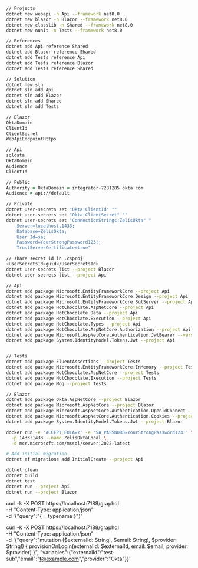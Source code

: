 ```zsh
// Projects
dotnet new webapi -n Api --framework net8.0
dotnet new blazor -n Blazor --framework net8.0
dotnet new classlib -n Shared --framework net8.0
dotnet new nunit -n Tests --framework net8.0

// References
dotnet add Api reference Shared
dotnet add Blazor reference Shared
dotnet add Tests reference Api
dotnet add Tests reference Blazor
dotnet add Tests reference Shared

// Solution
dotnet new sln
dotnet sln add Api
dotnet sln add Blazor
dotnet sln add Shared
dotnet sln add Tests
```

```zsh
// Blazor
OktaDomain
ClientId
ClientSecret
WebApiEndpointHttps

// Api
sqldata
OktaDomain
Audience
ClientId

// Public
Authority = OktaDomain = integrator-7281285.okta.com
Audience = api://default

// Private
dotnet user-secrets set "Okta:ClientId" ""
dotnet user-secrets set "Okta:ClientSecret" ""
dotnet user-secrets set "ConnectionStrings:ZelisOkta" "
    Server=localhost,1433;
    Database=ZelisOkta;
    User Id=sa;
    Password=YourStrongPassword123!;
    TrustServerCertificate=true"

// share secret id in .csproj
<UserSecretsId>guid</UserSecretsId>
dotnet user-secrets list --project Blazor
dotnet user-secrets list --project Api
```

```zsh
// Api
dotnet add package Microsoft.EntityFrameworkCore --project Api
dotnet add package Microsoft.EntityFrameworkCore.Design --project Api
dotnet add package Microsoft.EntityFrameworkCore.SqlServer --project Api
dotnet add package HotChocolate.AspNetCore --project Api
dotnet add package HotChocolate.Data --project Api
dotnet add package HotChocolate.Execution --project Api
dotnet add package HotChocolate.Types --project Api
dotnet add package HotChocolate.AspNetCore.Authorization --project Api
dotnet add package Microsoft.AspNetCore.Authentication.JwtBearer --version 8.0 --project Api
dotnet add package System.IdentityModel.Tokens.Jwt --project Api


// Tests
dotnet add package FluentAssertions --project Tests
dotnet add package Microsoft.EntityFrameworkCore.InMemory --project Tests
dotnet add package HotChocolate.AspNetCore --project Tests
dotnet add package HotChocolate.Execution --project Tests
dotnet add package Moq --project Tests

// Blazor
dotnet add package Okta.AspNetCore --project Blazor
dotnet add package Microsoft.AspNetCore --project Blazor
dotnet add package Microsoft.AspNetCore.Authentication.OpenIdConnect --version 8.0.19 --project Blazor
dotnet add package Microsoft.AspNetCore.Authentication.Cookies --project Blazor
dotnet add package System.IdentityModel.Tokens.Jwt --project Blazor
```

```bash
docker run -e 'ACCEPT_EULA=Y' -e 'SA_PASSWORD=YourStrongPassword123!' \
  -p 1433:1433 --name ZelisOktaLocal \
  -d mcr.microsoft.com/mssql/server:2022-latest

# Add initial migration
dotnet ef migrations add InitialCreate --project Api
```

```zsh
dotnet clean
dotnet build
dotnet test
dotnet run --project Api
dotnet run --project Blazor
```

curl -k -X POST https://localhost:7188/graphql \
  -H "Content-Type: application/json" \
  -d '{"query":"{ __typename }"}'

curl -k -X POST https://localhost:7188/graphql \
  -H "Content-Type: application/json" \
  -d '{"query":"mutation ($externalId: String!, $email: String!, $provider: String!) { provisionOnLogin(externalId: $externalId, email: $email, provider: $provider) }", "variables":{"externalId":"test-sub","email":"t@example.com","provider":"Okta"}}'
